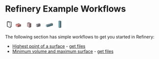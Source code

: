 # Refinery Example Workflows

<img src="../../.gitbook/assets/sample/beginer.png" style="width:200px;"/>

The following section has simple workflows to get you started in Refinery:

* [Highest point of a surface](04-01-01_highest-point-of-a-surface.md) - [get files](04-00_sample_files/workflow1) 
* [Minimum volume and maximum surface](04-01-02_minimum-volume-and-maximum-surface.md) -  [get files](04-00_sample_files/workflow2) 
